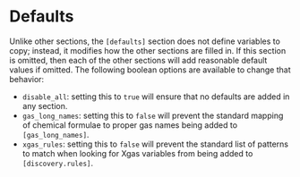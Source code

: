 # Defaults

Unlike other sections, the `[defaults]` section does not define variables to copy; instead, it modifies how the other sections are filled in.
If this section is omitted, then each of the other sections will add reasonable default values if omitted.
The following boolean options are available to change that behavior:

- `disable_all`: setting this to `true` will ensure that no defaults are added in any section.
- `gas_long_names`: setting this to `false` will prevent the standard mapping of chemical formulae to proper gas names being added to `[gas_long_names]`.
- `xgas_rules`: setting this to `false` will prevent the standard list of patterns to match when looking for Xgas variables from being added to `[discovery.rules]`.